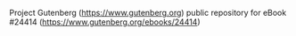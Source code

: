 Project Gutenberg (https://www.gutenberg.org) public repository for eBook #24414 (https://www.gutenberg.org/ebooks/24414)
